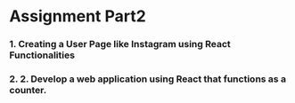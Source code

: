 # Assignment Part2

### 1. Creating a User Page like Instagram using React Functionalities

### 2. 2. Develop a web application using React that functions as a counter.
